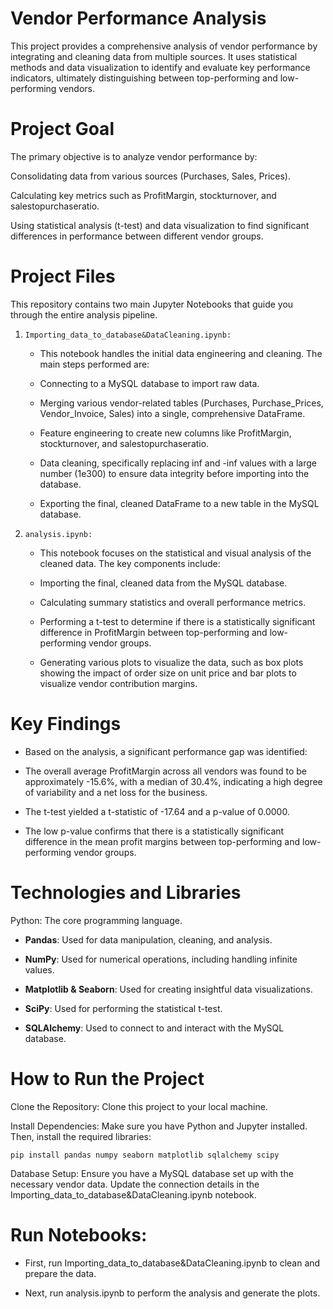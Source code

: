 # Vendor Performance Analysis
This project provides a comprehensive analysis of vendor performance by integrating and cleaning data from multiple sources. It uses statistical methods and data visualization to identify and evaluate key performance indicators, ultimately distinguishing between top-performing and low-performing vendors.

# Project Goal
The primary objective is to analyze vendor performance by:

Consolidating data from various sources (Purchases, Sales, Prices).

Calculating key metrics such as ProfitMargin, stockturnover, and salestopurchaseratio.

Using statistical analysis (t-test) and data visualization to find significant differences in performance between different vendor groups.

# Project Files
This repository contains two main Jupyter Notebooks that guide you through the entire analysis pipeline.

1. ```Importing_data_to_database&DataCleaning.ipynb:```
   
     * This notebook handles the initial data engineering and cleaning. The main steps performed are:
     
     * Connecting to a MySQL database to import raw data.
     
     *  Merging various vendor-related tables (Purchases, Purchase_Prices, Vendor_Invoice, Sales) into a single, comprehensive DataFrame.
     
     * Feature engineering to create new columns like ProfitMargin, stockturnover, and salestopurchaseratio.
     
     * Data cleaning, specifically replacing inf and -inf values with a large number (1e300) to ensure data integrity before importing into the database.
     
     * Exporting the final, cleaned DataFrame to a new table in the MySQL database.

2. ```analysis.ipynb:```
   
     * This notebook focuses on the statistical and visual analysis of the cleaned data. The key components include:
     
     * Importing the final, cleaned data from the MySQL database.
     
     * Calculating summary statistics and overall performance metrics.
     
     * Performing a t-test to determine if there is a statistically significant difference in ProfitMargin between top-performing and low-performing vendor groups.
     
     * Generating various plots to visualize the data, such as box plots showing the impact of order size on unit price and bar plots to visualize vendor contribution margins.

# Key Findings
* Based on the analysis, a significant performance gap was identified:

* The overall average ProfitMargin across all vendors was found to be approximately -15.6%, with a median of 30.4%, indicating a high degree of variability and a net loss for the business.

* The t-test yielded a t-statistic of -17.64 and a p-value of 0.0000.

* The low p-value confirms that there is a statistically significant difference in the mean profit margins between top-performing and low-performing vendor groups.

# Technologies and Libraries
Python: The core programming language.

* **Pandas**: Used for data manipulation, cleaning, and analysis.

* **NumPy**: Used for numerical operations, including handling infinite values.

* **Matplotlib & Seaborn**: Used for creating insightful data visualizations.

* **SciPy**: Used for performing the statistical t-test.

* **SQLAlchemy**: Used to connect to and interact with the MySQL database.

# How to Run the Project
Clone the Repository: Clone this project to your local machine.

Install Dependencies: Make sure you have Python and Jupyter installed. Then, install the required libraries:

```pip install pandas numpy seaborn matplotlib sqlalchemy scipy```

Database Setup: Ensure you have a MySQL database set up with the necessary vendor data. Update the connection details in the Importing_data_to_database&DataCleaning.ipynb notebook.

# Run Notebooks:

* First, run Importing_data_to_database&DataCleaning.ipynb to clean and prepare the data.
  
* Next, run analysis.ipynb to perform the analysis and generate the plots.
